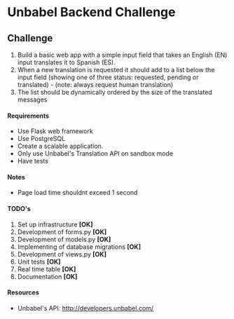 # Unbabel Backend Challenge

## Challenge

1) Build a basic web app with a simple input field that takes an English (EN) input translates it to Spanish (ES).
2) When a new translation is requested it should add to a list below the input field (showing one of three status: requested, pending or translated) - (note: always request human translation)
3) The list should be dynamically ordered by the size of the translated messages

#### Requirements
* Use Flask web framework
* Use PostgreSQL
* Create a scalable application. 
* Only use Unbabel's Translation API on sandbox mode
* Have tests

#### Notes
* Page load time shouldnt exceed 1 second

#### TODO's
1. Set up infrastructure **[OK]**
2. Development of forms.py **[OK]**
3. Development of models.py **[OK]**
4. Implementing of database migrations **[OK]**
5. Development of views.py **[OK]**
6. Unit tests **[OK]**
7. Real time table **[OK]**
8. Documentation **[OK]**

####  Resources
* Unbabel's API: http://developers.unbabel.com/

